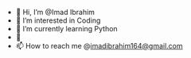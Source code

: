 - 👋 Hi, I’m @Imad Ibrahim
- 👀 I’m interested in Coding
- 🌱 I’m currently learning Python
- 💞️ 
- 📫 How to reach me @imadibrahim164@gmail.com

<!---

--->
